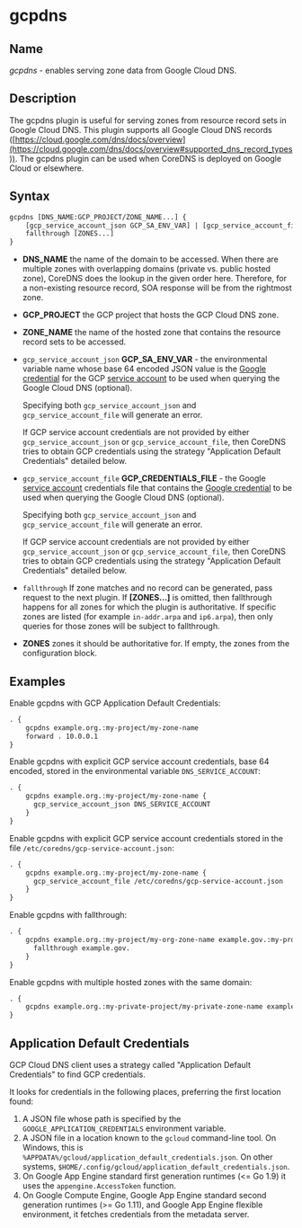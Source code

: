 # gcpdns

## Name

*gcpdns* - enables serving zone data from Google Cloud DNS.

## Description

The gcpdns plugin is useful for serving zones from resource record sets in
Google Cloud DNS. This plugin supports all Google Cloud DNS records
([https://cloud.google.com/dns/docs/overview](https://cloud.google.com/dns/docs/overview#supported_dns_record_types)).
The gcpdns plugin can be used when CoreDNS is deployed on Google Cloud or
elsewhere.

## Syntax

~~~ txt
gcpdns [DNS_NAME:GCP_PROJECT/ZONE_NAME...] {
    [gcp_service_account_json GCP_SA_ENV_VAR] | [gcp_service_account_file GCP_CREDENTIALS_FILE]
    fallthrough [ZONES...]
}
~~~

* **DNS_NAME** the name of the domain to be accessed. When there are multiple
  zones with overlapping domains (private vs. public hosted zone), CoreDNS does
  the lookup in the given order here. Therefore, for a non-existing resource
  record, SOA response will be from the rightmost zone.

* **GCP_PROJECT** the GCP project that hosts the GCP Cloud DNS zone.

* **ZONE_NAME** the name of the hosted zone that contains the resource record
  sets to be accessed.

* `gcp_service_account_json` **GCP_SA_ENV_VAR** - the environmental variable
  name whose base 64 encoded JSON value is the
  [Google credential](https://cloud.google.com/iam/docs/creating-managing-service-account-keys)
  for the GCP
  [service account](https://cloud.google.com/docs/authentication/#service_accounts)
  to be used when querying the Google Cloud DNS (optional).

  Specifying both `gcp_service_account_json` and `gcp_service_account_file`
  will generate an error.

  If GCP service account credentials are not provided by either
  `gcp_service_account_json` or `gcp_service_account_file`, then CoreDNS tries
  to obtain GCP credentials using the strategy "Application Default Credentials"
  detailed below.

* `gcp_service_account_file` **GCP_CREDENTIALS_FILE**  - the Google
  [service account](https://cloud.google.com/docs/authentication/#service_accounts)
  credentials file that contains the
  [Google credential](https://cloud.google.com/iam/docs/creating-managing-service-account-keys)
   to be used when querying the Google Cloud DNS (optional).

  Specifying both `gcp_service_account_json` and `gcp_service_account_file`
  will generate an error.

  If GCP service account credentials are not provided by either
  `gcp_service_account_json` or `gcp_service_account_file`, then CoreDNS tries
  to obtain GCP credentials using the strategy "Application Default Credentials"
  detailed below.

* `fallthrough` If zone matches and no record can be generated, pass request to
  the next plugin.  If **[ZONES...]** is omitted, then fallthrough happens for
  all zones for which the plugin is authoritative. If specific zones are listed
  (for example `in-addr.arpa` and `ip6.arpa`), then only queries for
  those zones will be subject to fallthrough.

* **ZONES** zones it should be authoritative for. If empty, the zones from the
  configuration block.

## Examples

Enable gcpdns with GCP Application Default Credentials:

~~~ txt
. {
    gcpdns example.org.:my-project/my-zone-name
    forward . 10.0.0.1
}
~~~

Enable gcpdns with explicit GCP service account credentials, base 64 encoded,
stored in the environmental variable `DNS_SERVICE_ACCOUNT`:

~~~ txt
. {
    gcpdns example.org.:my-project/my-zone-name {
      gcp_service_account_json DNS_SERVICE_ACCOUNT
    }
}
~~~

Enable gcpdns with explicit GCP service account credentials stored in the file
`/etc/coredns/gcp-service-account.json`:

~~~ txt
. {
    gcpdns example.org.:my-project/my-zone-name {
      gcp_service_account_file /etc/coredns/gcp-service-account.json
    }
}
~~~

Enable gcpdns with fallthrough:

~~~ txt
. {
    gcpdns example.org.:my-project/my-org-zone-name example.gov.:my-project/my-gov-zone-name {
      fallthrough example.gov.
    }
}
~~~

Enable gcpdns with multiple hosted zones with the same domain:

~~~ txt
. {
    gcpdns example.org.:my-private-project/my-private-zone-name example.org.:my-public-project/my-public-zone-name
}
~~~

## Application Default Credentials

GCP Cloud DNS client uses a strategy called "Application Default Credentials"
to find GCP credentials.

It looks for credentials in the following places, preferring the first location
found:

1. A JSON file whose path is specified by the
   `GOOGLE_APPLICATION_CREDENTIALS` environment variable.
2. A JSON file in a location known to the `gcloud` command-line tool.
   On Windows, this is `%APPDATA%/gcloud/application_default_credentials.json`.
   On other systems, `$HOME/.config/gcloud/application_default_credentials.json`.
3. On Google App Engine standard first generation runtimes (<= Go 1.9) it uses
   the `appengine.AccessToken` function.
4. On Google Compute Engine, Google App Engine standard second generation
   runtimes (>= Go 1.11), and Google App Engine flexible environment, it
   fetches credentials from the metadata server.
